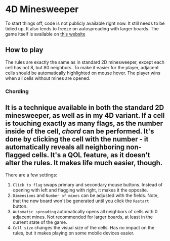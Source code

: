 # 4D Minesweeper
To start things off, code is not publicly available right now. It still needs to be tidied up. It also tends to freeze on autospreading with larger boards.
The game itself is available on [this website](https://belegestel.github.io/4d-minesweeper/index)
## How to play
The rules are exactly the same as in standard 2D minesweeper, except each cell has not 8, but 80 neighbors. To make it easier for the player, adjacent cells should be automatically highlighted on mouse hover. The player wins when all cells without mines are opened.
### Chording
It is a technique available in both the standard 2D minesweeper, as well as in my 4D variant. If a cell is touching exactly as many flags, as the number inside of the cell, *chord* can be performed. It's done by clicking the cell with the number - it automatically reveals all neighboring non-flagged cells. It's a QOL feature, as it doesn't alter the rules. It makes life much easier, though.
---
There are a few settings:
1. `Click to flag` swaps primary and secondary mouse buttons. Instead of opening with left and flagging with right, it makes it the opposite.
2. `Dimensions` and `Number of mines` can be adjusted with the fields. Note, that the new board won't be generated until you click the `Restart` button.
3. `Automatic spreading` automatically opens all neighbors of cells with 0 adjacent mines. Not recommended for larger boards, at least in the current state of the game.
4. `Cell size` changes the visual size of the cells. Has no impact on the rules, but it makes playing on some mobile devices easier.
